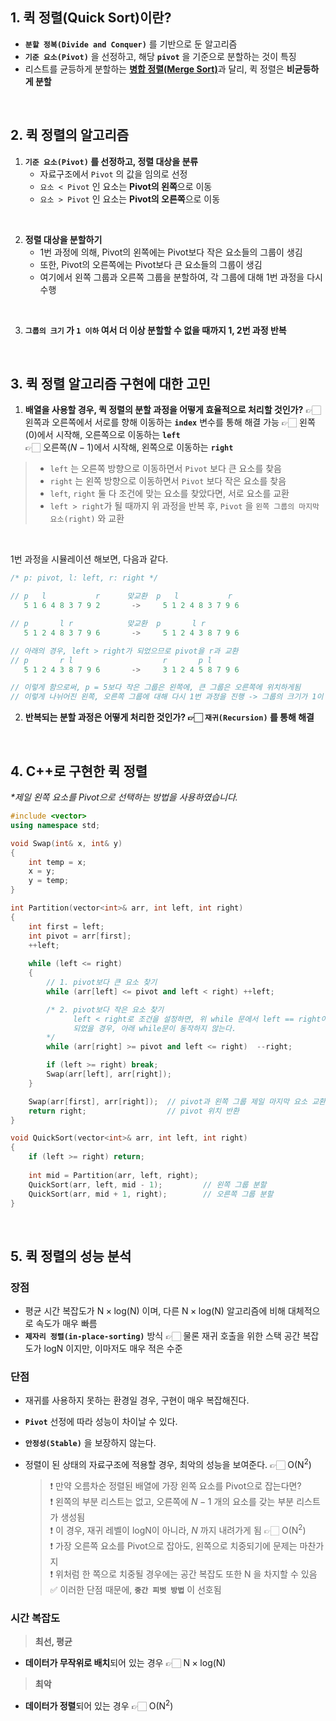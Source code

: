 ## 1. 퀵 정렬(Quick Sort)이란?
- **`분할 정복(Divide and Conquer)`** 를 기반으로 둔 알고리즘
- **`기준 요소(Pivot)`** 을 선정하고, 해당 **`pivot`** 을 기준으로 분할하는 것이 특징
- 리스트를 균등하게 분할하는 [**병합 정렬(Merge Sort)**](병합%20정렬(Merge%20Sort).md)과 달리, 퀵 정렬은 **비균등하게 분할**  
<br>

## 2. 퀵 정렬의 알고리즘
1. **`기준 요소(Pivot)` 를 선정하고, 정렬 대상을 분류**  
	- 자료구조에서 `Pivot` 의 값을 임의로 선정
	- `요소 < Pivot` 인 요소는 **Pivot의 왼쪽**으로 이동
	- `요소 > Pivot` 인 요소는 **Pivot의 오른쪽**으로 이동  
<br>

2. **정렬 대상을 분할하기**  
	- 1번 과정에 의해, Pivot의 왼쪽에는 Pivot보다 작은 요소들의 그룹이 생김
	- 또한, Pivot의 오른쪽에는 Pivot보다 큰 요소들의 그룹이 생김
	- 여기에서 왼쪽 그룹과 오른쪽 그룹을 분할하여, 각 그룹에 대해 1번 과정을 다시 수행  
<br>

3. **`그룹의 크기` 가 `1 이하` 여서 더 이상 분할할 수 없을 때까지 1, 2번 과정 반복**  
<br>

## 3. 퀵 정렬 알고리즘 구현에 대한 고민

1. **배열을 사용할 경우, 퀵 정렬의 분할 과정을 어떻게 효율적으로 처리할 것인가?**
   👉🏻 왼쪽과 오른쪽에서 서로를 향해 이동하는 **`index`** 변수를 통해 해결 가능
   👉🏻 왼쪽($0$)에서 시작해, 오른쪽으로 이동하는 **`left`**  
   👉🏻 오른쪽($N - 1$)에서 시작해, 왼쪽으로 이동하는 **`right`**

> - `left` 는 오른쪽 방향으로 이동하면서 `Pivot` 보다 큰 요소를 찾음  
> - `right` 는 왼쪽 방향으로 이동하면서 `Pivot` 보다 작은 요소를 찾음  
> - `left`, `right` 둘 다 조건에 맞는 요소를 찾았다면, 서로 요소를 교환  
> - `left > right`가 될 때까지 위 과정을 반복 후, `Pivot` 을 `왼쪽 그룹의 마지막 요소(right)` 와 교환  

<br>

1번 과정을 시뮬레이션 해보면, 다음과 같다.  
```cpp
/* p: pivot, l: left, r: right */

// p   l           r      맞교환  p   l           r
   5 1 6 4 8 3 7 9 2       ->     5 1 2 4 8 3 7 9 6

// p       l r            맞교환  p       l r
   5 1 2 4 8 3 7 9 6       ->     5 1 2 4 3 8 7 9 6

// 아래의 경우, left > right가 되었으므로 pivot을 r과 교환
// p       r l                    r       p l
   5 1 2 4 3 8 7 9 6       ->     3 1 2 4 5 8 7 9 6

// 이렇게 함으로써, p = 5보다 작은 그룹은 왼쪽에, 큰 그룹은 오른쪽에 위치하게됨
// 이렇게 나뉘어진 왼쪽, 오른쪽 그룹에 대해 다시 1번 과정을 진행 -> 그룹의 크기가 1이 될 때까지 진행
``` 

2. **반복되는 분할 과정은 어떻게 처리한 것인가?  👉🏻  `재귀(Recursion)` 를 통해 해결**   
<br>

## 4. C++로 구현한 퀵 정렬

_*제일 왼쪽 요소를 Pivot으로 선택하는 방법을 사용하였습니다._  

```cpp
#include <vector>
using namespace std;

void Swap(int& x, int& y)
{
	int temp = x;
	x = y;
	y = temp;
}

int Partition(vector<int>& arr, int left, int right)
{
	int first = left;
	int pivot = arr[first];
	++left;
	
	while (left <= right)
	{
		// 1. pivot보다 큰 요소 찾기
		while (arr[left] <= pivot and left < right) ++left;

		/* 2. pivot보다 작은 요소 찾기
			  left < right로 조건을 설정하면, 위 while 문에서 left == right이
			  되었을 경우, 아래 while문이 동작하지 않는다.
		*/
		while (arr[right] >= pivot and left <= right)  --right;

		if (left >= right) break;
		Swap(arr[left], arr[right]);
	}

	Swap(arr[first], arr[right]);  // pivot과 왼쪽 그룹 제일 마지막 요소 교환
	return right;                  // pivot 위치 반환
}

void QuickSort(vector<int>& arr, int left, int right)
{
	if (left >= right) return;
	
	int mid = Partition(arr, left, right);
	QuickSort(arr, left, mid - 1);         // 왼쪽 그룹 분할
	QuickSort(arr, mid + 1, right);        // 오른쪽 그룹 분할
}
```  
<br>

## 5. 퀵 정렬의 성능 분석
### 장점
- 평균 시간 복잡도가 $\mathrm{N \times log(N)}$ 이며, 다른 $\mathrm{N \times log(N)}$ 알고리즘에 비해 대체적으로 속도가 매우 빠름
- **`제자리 정렬(in-place-sorting)`** 방식
  👉🏻 물론 재귀 호출을 위한 스택 공간 복잡도가 $\mathrm{logN}$ 이지만, 이마저도 매우 적은 수준  

### 단점
- 재귀를 사용하지 못하는 환경일 경우, 구현이 매우 복잡해진다.
- **`Pivot`** 선정에 따라 성능이 차이날 수 있다.
- **`안정성(Stable)`** 을 보장하지 않는다.
- 정렬이 된 상태의 자료구조에 적용할 경우, 최악의 성능을 보여준다.  👉🏻  $\mathrm{O(N^2)}$  

    > ❗ 만약 오름차순 정렬된 배열에 가장 왼쪽 요소를 Pivot으로 잡는다면?  
    > ❗ 왼쪽의 부분 리스트는 없고, 오른쪽에 $N-1$ 개의 요소를 갖는 부분 리스트가 생성됨  
    > ❗ 이 경우, 재귀 레벨이 $\mathrm{logN}$이 아니라, $N$ 까지 내려가게 됨  👉🏻  $\mathrm{O(N^2)}$  
    > ❗ 가장 오른쪽 요소를 Pivot으로 잡아도, 왼쪽으로 치중되기에 문제는 마찬가지  
    > ❗ 위처럼 한 쪽으로 치중될 경우에는 공간 복잡도 또한 $\mathrm{N}$ 을 차지할 수 있음  
    > ✅ 이러한 단점 때문에, **`중간 피벗 방법`** 이 선호됨  

### 시간 복잡도
> **최선, 평균**  
- **데이터가 무작위로 배치**되어 있는 경우  👉🏻  $\mathrm{N \times log(N)}$  

> **최악**
- **데이터가 정렬**되어 있는 경우  👉🏻  $\mathrm{O(N^2)}$  












